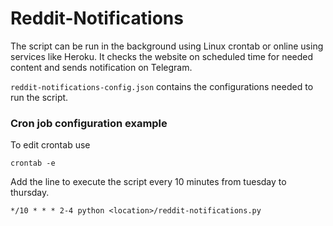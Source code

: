# Reddit-Notifications

The script can be run in the background using Linux crontab or online using services like Heroku. It checks the website on scheduled time for needed content and sends notification on Telegram.

`reddit-notifications-config.json` contains the configurations needed to run the script.

### Cron job configuration example

To edit crontab use

```
crontab -e
```

Add the line to execute the script every 10 minutes from tuesday to thursday.

```
*/10 * * * 2-4 python <location>/reddit-notifications.py
```
